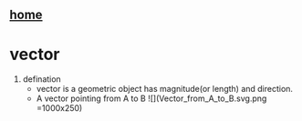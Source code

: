 ## [home](https://gaojiabit.github.io/)
# vector
1. defination
    - vector is a geometric object has magnitude(or length) and direction.
    - A vector pointing from A to B ![](Vector_from_A_to_B.svg.png =1000x250)
